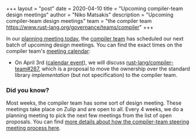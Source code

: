 +++
layout = "post"
date = 2020-04-10
title = "Upcoming compiler-team design meetings"
author = "Niko Matsakis"
description = "Upcoming compiler-team design meetings"
team = "the compiler team <https://www.rust-lang.org/governance/teams/compiler>"
+++

In our [planning meeting today], the [compiler team] has scheduled our
next batch of upcoming design meetings. You can find the exact times
on the compiler team's [meeting calendar]:

* On April 3rd ([calendar event][ce1]), we will discuss
  [rust-lang/compiler-team#267], which is a proposal to move the
  ownership over the standard library *implementation* (but not
  specification) to the compiler team.

[ce1]: https://calendar.google.com/event?action=TEMPLATE&tmeid=M3I2N2tscWtjMnUxa2kxbmZoaGxqY2hqZmwgNnU1cnJ0Y2U2bHJ0djA3cGZpM2RhbWdqdXNAZw&tmsrc=6u5rrtce6lrtv07pfi3damgjus%40group.calendar.google.com
[rust-lang/compiler-team#267]: https://github.com/rust-lang/compiler-team/issues/267

### Did you know?

Most weeks, the compiler team has some sort of design meeting. These
meetings take place on Zulip and are open to all. Every 4 weeks, we do
a planning meeting to pick the next few meetings from the list of open
proposals. You can find [more details about how the compiler-team
steering meeting process here][details].

[details]: https://rust-lang.github.io/compiler-team/about/steering-meeting/
[meeting calendar]: https://rust-lang.github.io/compiler-team/#meeting-calendar
[planning meeting today]: https://zulip-archive.rust-lang.org/131828tcompiler/95526planningmeeting20200410.html
[compiler team]: https://www.rust-lang.org/governance/teams/compiler
